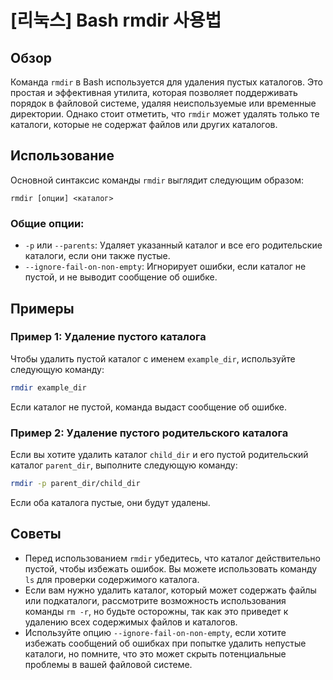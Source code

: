# [리눅스] Bash rmdir 사용법

## Обзор
Команда `rmdir` в Bash используется для удаления пустых каталогов. Это простая и эффективная утилита, которая позволяет поддерживать порядок в файловой системе, удаляя неиспользуемые или временные директории. Однако стоит отметить, что `rmdir` может удалять только те каталоги, которые не содержат файлов или других каталогов.

## Использование
Основной синтаксис команды `rmdir` выглядит следующим образом:

```
rmdir [опции] <каталог>
```

### Общие опции:
- `-p` или `--parents`: Удаляет указанный каталог и все его родительские каталоги, если они также пустые.
- `--ignore-fail-on-non-empty`: Игнорирует ошибки, если каталог не пустой, и не выводит сообщение об ошибке.

## Примеры
### Пример 1: Удаление пустого каталога
Чтобы удалить пустой каталог с именем `example_dir`, используйте следующую команду:

```bash
rmdir example_dir
```

Если каталог не пустой, команда выдаст сообщение об ошибке.

### Пример 2: Удаление пустого родительского каталога
Если вы хотите удалить каталог `child_dir` и его пустой родительский каталог `parent_dir`, выполните следующую команду:

```bash
rmdir -p parent_dir/child_dir
```

Если оба каталога пустые, они будут удалены.

## Советы
- Перед использованием `rmdir` убедитесь, что каталог действительно пустой, чтобы избежать ошибок. Вы можете использовать команду `ls` для проверки содержимого каталога.
- Если вам нужно удалить каталог, который может содержать файлы или подкаталоги, рассмотрите возможность использования команды `rm -r`, но будьте осторожны, так как это приведет к удалению всех содержимых файлов и каталогов.
- Используйте опцию `--ignore-fail-on-non-empty`, если хотите избежать сообщений об ошибках при попытке удалить непустые каталоги, но помните, что это может скрыть потенциальные проблемы в вашей файловой системе.